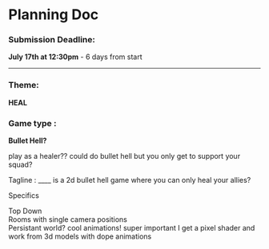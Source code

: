 
# Planning Doc


### Submission Deadline:
**July 17th at 12:30pm** - 6 days from start

---

### Theme: 

**HEAL** 

### Game type : 

**Bullet Hell?**

play as a healer?? could do bullet hell but you only get to support your squad?

Tagline : ____ is a 2d bullet hell game where you can only heal your allies?

Specifics

Top Down  
Rooms with single camera positions  
Persistant world?
cool animations! super important I get a pixel shader and work from 3d models with dope animations

